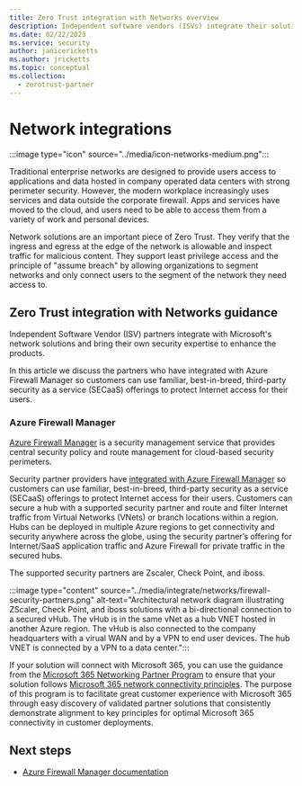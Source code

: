 ```yaml
---
title: Zero Trust integration with Networks overview
description: Independent software vendors (ISVs) integrate their solutions with Azure Firewall Manager to help customers adopt a Zero Trust model and keep their organizations secure.
ms.date: 02/22/2023
ms.service: security
author: janicericketts
ms.author: jricketts
ms.topic: conceptual
ms.collection:
  - zerotrust-partner
---
```


# Network integrations

:::image type="icon" source="../media/icon-networks-medium.png":::

Traditional enterprise networks are designed to provide users access to applications and data hosted in company operated data centers with strong perimeter security. However, the modern workplace increasingly uses services and data outside the corporate firewall. Apps and services have moved to the cloud, and users need to be able to access them from a variety of work and personal devices.

Network solutions are an important piece of Zero Trust. They verify that the ingress and egress at the edge of the network is allowable and inspect traffic for malicious content. They support least privilege access and the principle of "assume breach" by allowing organizations to segment networks and only connect users to the segment of the network they need access to.

## Zero Trust integration with Networks guidance

Independent Software Vendor (ISV) partners integrate with Microsoft's network solutions and bring their own security expertise to enhance the products.

In this article we discuss the partners who have integrated with Azure Firewall Manager so customers can use familiar, best-in-breed, third-party security as a service (SECaaS) offerings to protect Internet access for their users.

### Azure Firewall Manager

[Azure Firewall Manager](/azure/firewall-manager/overview) is a security management service that provides central security policy and route management for cloud-based security perimeters.

Security partner providers have [integrated with Azure Firewall Manager](/azure/firewall-manager/trusted-security-partners) so customers can use familiar, best-in-breed, third-party security as a service (SECaaS) offerings to protect Internet access for their users. Customers can secure a hub with a supported security partner and route and filter Internet traffic from Virtual Networks (VNets) or branch locations within a region. Hubs can be deployed in multiple Azure regions to get connectivity and security anywhere across the globe, using the security partner’s offering for Internet/SaaS application traffic and Azure Firewall for private traffic in the secured hubs.

The supported security partners are Zscaler, Check Point, and iboss.

:::image type="content" source="../media/integrate/networks/firewall-security-partners.png" alt-text="Architectural network diagram illustrating ZScaler, Check Point, and iboss solutions with a bi-directional connection to a secured vHub. The vHub is in the same vNet as a hub VNET hosted in another Azure region. The vHub is also connected to the company headquarters with a virual WAN and by a VPN to end user devices. The hub VNET is connected by a VPN to a data center.":::

If your solution will connect with Microsoft 365, you can use the guidance from the [Microsoft 365 Networking Partner Program](/en-us/microsoft-365/enterprise/microsoft-365-networking-partner-program) to ensure that your solution follows [Microsoft 365 network connectivity principles](/microsoft-365/enterprise/microsoft-365-network-connectivity-principles). The purpose of this program is to facilitate great customer experience with Microsoft 365 through easy discovery of validated partner solutions that consistently demonstrate alignment to key principles for optimal Microsoft 365 connectivity in customer deployments.

## Next steps

- [Azure Firewall Manager documentation](/azure/firewall-manager/)
